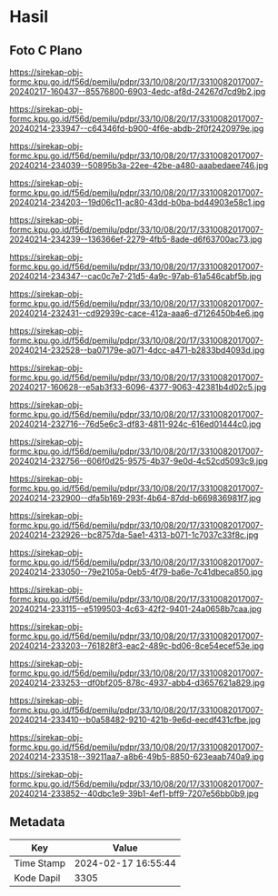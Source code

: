 # Hasil

## Foto C Plano

https://sirekap-obj-formc.kpu.go.id/f56d/pemilu/pdpr/33/10/08/20/17/3310082017007-20240217-160437--85576800-6903-4edc-af8d-24267d7cd9b2.jpg

https://sirekap-obj-formc.kpu.go.id/f56d/pemilu/pdpr/33/10/08/20/17/3310082017007-20240214-233947--c64346fd-b900-4f6e-abdb-2f0f2420979e.jpg

https://sirekap-obj-formc.kpu.go.id/f56d/pemilu/pdpr/33/10/08/20/17/3310082017007-20240214-234039--50895b3a-22ee-42be-a480-aaabedaee746.jpg

https://sirekap-obj-formc.kpu.go.id/f56d/pemilu/pdpr/33/10/08/20/17/3310082017007-20240214-234203--19d06c11-ac80-43dd-b0ba-bd44903e58c1.jpg

https://sirekap-obj-formc.kpu.go.id/f56d/pemilu/pdpr/33/10/08/20/17/3310082017007-20240214-234239--136366ef-2279-4fb5-8ade-d6f63700ac73.jpg

https://sirekap-obj-formc.kpu.go.id/f56d/pemilu/pdpr/33/10/08/20/17/3310082017007-20240214-234347--cac0c7e7-21d5-4a9c-97ab-61a546cabf5b.jpg

https://sirekap-obj-formc.kpu.go.id/f56d/pemilu/pdpr/33/10/08/20/17/3310082017007-20240214-232431--cd92939c-cace-412a-aaa6-d7126450b4e6.jpg

https://sirekap-obj-formc.kpu.go.id/f56d/pemilu/pdpr/33/10/08/20/17/3310082017007-20240214-232528--ba07179e-a071-4dcc-a471-b2833bd4093d.jpg

https://sirekap-obj-formc.kpu.go.id/f56d/pemilu/pdpr/33/10/08/20/17/3310082017007-20240217-160628--e5ab3f33-6096-4377-9063-42381b4d02c5.jpg

https://sirekap-obj-formc.kpu.go.id/f56d/pemilu/pdpr/33/10/08/20/17/3310082017007-20240214-232716--76d5e6c3-df83-4811-924c-616ed01444c0.jpg

https://sirekap-obj-formc.kpu.go.id/f56d/pemilu/pdpr/33/10/08/20/17/3310082017007-20240214-232756--606f0d25-9575-4b37-9e0d-4c52cd5093c9.jpg

https://sirekap-obj-formc.kpu.go.id/f56d/pemilu/pdpr/33/10/08/20/17/3310082017007-20240214-232900--dfa5b169-293f-4b64-87dd-b669836981f7.jpg

https://sirekap-obj-formc.kpu.go.id/f56d/pemilu/pdpr/33/10/08/20/17/3310082017007-20240214-232926--bc8757da-5ae1-4313-b071-1c7037c33f8c.jpg

https://sirekap-obj-formc.kpu.go.id/f56d/pemilu/pdpr/33/10/08/20/17/3310082017007-20240214-233050--79e2105a-0eb5-4f79-ba6e-7c41dbeca850.jpg

https://sirekap-obj-formc.kpu.go.id/f56d/pemilu/pdpr/33/10/08/20/17/3310082017007-20240214-233115--e5199503-4c63-42f2-9401-24a0658b7caa.jpg

https://sirekap-obj-formc.kpu.go.id/f56d/pemilu/pdpr/33/10/08/20/17/3310082017007-20240214-233203--761828f3-eac2-489c-bd06-8ce54ecef53e.jpg

https://sirekap-obj-formc.kpu.go.id/f56d/pemilu/pdpr/33/10/08/20/17/3310082017007-20240214-233253--df0bf205-878c-4937-abb4-d3657621a829.jpg

https://sirekap-obj-formc.kpu.go.id/f56d/pemilu/pdpr/33/10/08/20/17/3310082017007-20240214-233410--b0a58482-9210-421b-9e6d-eecdf431cfbe.jpg

https://sirekap-obj-formc.kpu.go.id/f56d/pemilu/pdpr/33/10/08/20/17/3310082017007-20240214-233518--39211aa7-a8b6-49b5-8850-623eaab740a9.jpg

https://sirekap-obj-formc.kpu.go.id/f56d/pemilu/pdpr/33/10/08/20/17/3310082017007-20240214-233852--40dbc1e9-39b1-4ef1-bff9-7207e56bb0b9.jpg


## Metadata

| Key        | Value               |
| ---------- | ------------------- |
| Time Stamp | 2024-02-17 16:55:44 |
| Kode Dapil | 3305                |



